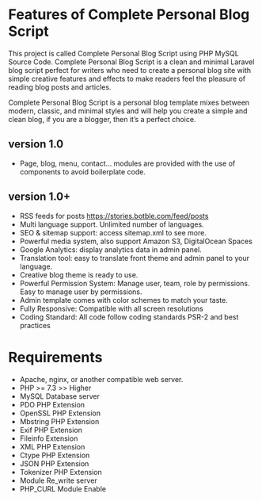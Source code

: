 
# Features of Complete Personal Blog Script
This project is called Complete Personal Blog Script using PHP MySQL Source Code. Complete Personal Blog Script is a clean and minimal Laravel blog script perfect for writers who need to create a personal blog site with simple creative features and effects to make readers feel the pleasure of reading blog posts and articles.

Complete Personal Blog Script is a personal blog template mixes between modern, classic, and minimal styles and will help you create a simple and clean blog, if you are a blogger, then it’s a perfect choice.

## version 1.0
* Page, blog, menu, contact… modules are provided with the use of components to avoid boilerplate code.

## version 1.0+
* RSS feeds for posts https://stories.botble.com/feed/posts
* Multi language support. Unlimited number of languages.
* SEO & sitemap support: access sitemap.xml to see more.
* Powerful media system, also support Amazon S3, DigitalOcean Spaces
* Google Analytics: display analytics data in admin panel.
* Translation tool: easy to translate front theme and admin panel to your language.
* Creative blog theme is ready to use.
* Powerful Permission System: Manage user, team, role by permissions. Easy to manage user by permissions.
* Admin template comes with color schemes to match your taste.
* Fully Responsive: Compatible with all screen resolutions
* Coding Standard: All code follow coding standards PSR-2 and best practices


# Requirements
* Apache, nginx, or another compatible web server.
* PHP >= 7.3 >> Higher
* MySQL Database server
* PDO PHP Extension
* OpenSSL PHP Extension
* Mbstring PHP Extension
* Exif PHP Extension
* Fileinfo Extension
* XML PHP Extension
* Ctype PHP Extension
* JSON PHP Extension
* Tokenizer PHP Extension
* Module Re_write server
* PHP_CURL Module Enable

